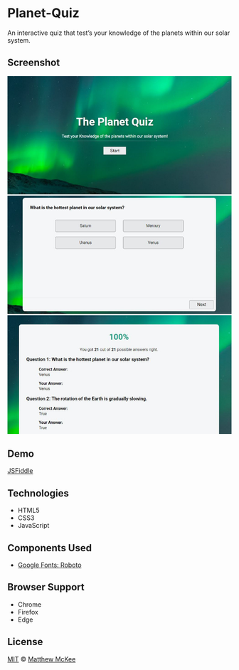 # Planet-Quiz
An interactive quiz that test’s your knowledge of the planets within our solar system.

## Screenshot
![Enter Info](https://github.com/matthewmck/Planet-Quiz/blob/master/Screenshots/splash.JPG)
![Enter Info](https://github.com/matthewmck/Planet-Quiz/blob/master/Screenshots/quiz.JPG)
![Enter Info](https://github.com/matthewmck/Planet-Quiz/blob/master/Screenshots/result.JPG)

## Demo
[JSFiddle](https://jsfiddle.net/mattmck/0dd1cnth/)

## Technologies
- HTML5
- CSS3
- JavaScript

## Components Used
- [Google Fonts: Roboto](https://fonts.google.com/specimen/Roboto)

## Browser Support 
- Chrome
- Firefox
- Edge

## License
[MIT](https://github.com/matthewmck/Todo-List/blob/master/LICENSE) © [Matthew McKee](https://www.linkedin.com/in/matthew-mckee-082b4385/)
